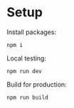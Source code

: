 # Setup

Install packages:
```
npm i
```

Local testing:
```
npm run dev
```

Build for production:
```
npm run build
```
